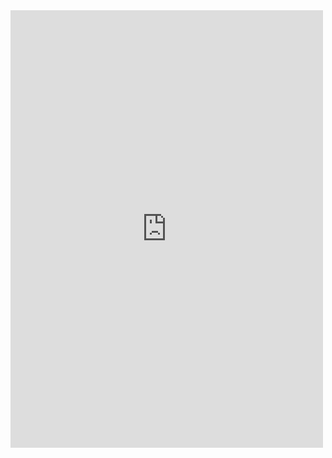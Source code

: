 <html>
  <head>
    <meta name="viewport" content="width=device-width, initial-scale=1.0, maximum-scale=1.0, user-scalable=0"> 
    <style type="text/css"> 
      html{ margin: 0; height: 100%; overflow: hidden; } 
      iframe{ position: relative; border:0; } 
    </style> 
  </head>
  <body>
    <iframe width="500px" height="700px" frameborder="0" src=https://dabr0010.app.law/?i=docassemble.playground1:huXqbc1FARV6wU4W.yml&new_session=1&key=aaBa6VXW2AdhkXIhec5zvSCwy></iframe>    
  </body>
</html>
